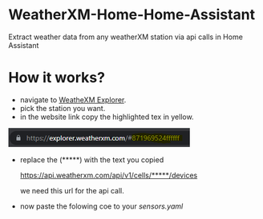 # WeatherXM-Home-Home-Assistant
Extract weather data from any weatherXM station via api calls in Home Assistant

# How it works?
* navigate to [WeatheXM Explorer](https://explorer.weatherxm.com/).
* pick the station you want.
* in the website link copy the highlighted tex in yellow.

![Alt text](imgs/link.png "link")

* replace the (*****) with the text you copied

  https://api.weatherxm.com/api/v1/cells/*****/devices

  we need this url for the api call.
* now paste the folowing coe to your *sensors.yaml*

